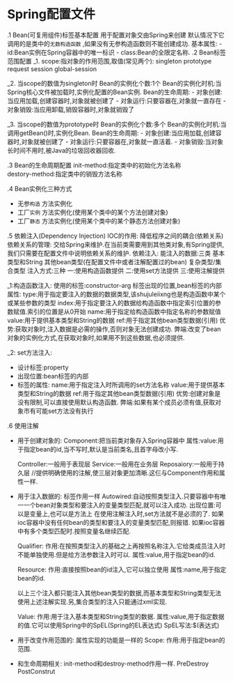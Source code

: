 # Spring配置文件

.1 Bean(可复用组件)标签基本配置
  用于配置对象交由Spring来创建
  默认情况下它调用的是类中的`无数构造函数` ,如果没有无参构造函数则不能创建成功.
  基本属性:
	- id:Bean实例在Spring容器中的唯一标识
	- class:Bean的全限定名称.
.2 Bean标签范围配置
_1. scope:指对象的作用范围,取值(常见两个):
	singleton
	prototype
	request
	session
	global-session

_2. 当scope的数值为singleton时
	Bean的实例化个数:1个
	Bean的实例化时机:当Spring核心文件被加载时,实例化配置的Bean实例.
	Bean的生命周期:
		- 对象创建:当应用加载,创建容器时,对象就被创建了
		- 对象运行:只要容器在,对象就一直存在
		- 对象销毁:当应用卸载,销毁容器时,对象就销毁了

_3. 当scope的数值为prototype时
	Bean的实例化个数:多个
	Bean的实例化时机:当调用getBean()时,实例化Bean.
	Bean的生命周期:
		- 对象创建:当应用加载,创建容器时,对象就被创建了
		- 对象运行:只要容器在,对象就一直活着.
		- 对象销毁:当对象长时间不用时,被Java的垃圾回收器回收.

.3 Bean的生命周期配置
	<bean id="" class="" init-method="" destory-method=""></bean>
init-method:指定类中的初始化方法名称	
destory-method:指定类中的销毁方法名称

.4 Bean实例化三种方式
- 无参`构造` 方法实例化
	<bean id="" class=""></bean>
- 工厂`实例` 方法实例化(使用某个类中的某个方法创建对象)
	<bean id="ID1" class=""></bean>
	<bean id="ID2" factory="ID1" factory-method="方法名"></bean>
- 工厂`静态` 方法实例化(使用某个类中的某个静态方法创建对象)
	<bean id="" class="" factory-method=""></bean>

.5 依赖注入(Dependency Injection)
	IOC的作用:
		降低程序之间的耦合(依赖关系)
	依赖关系的管理:
		交给Spring来维护.在当前类需要用到其他类对象,有Spring提供,我们只需要在配置文件中说明依赖关系的维护.
	依赖注入:
	 能注入的数据:三类
		基本类型和String
		其他bean类型(在配置文件中或者注解配置过的bean)
		复杂类型/集合类型
	 注入方式:三种
		一:使用构造函数提供
		二:使用set方法提供
		三:使用注解提供
	
_1:构造函数注入:
	使用的标签:constructor-arg
	标签出现的位置,bean标签的内部
	属性:
		type:用于指定要注入的数据的数据类型,该shujuleiixng也是构造函数中某个或某些参数的类型
		index:用于指定要注入的数据给构造函数中指定索引位置的参数赋值.索引的位置是从0开始
		name:用于指定给构造函数中指定名称的参数赋值
		value:用于提供基本类型和String的数据
		ref:用于指定其他bean类型数据(引用)
优势:获取对象时,注入数据是必需的操作,否则对象无法创建成功.
弊端:改变了bean对象的实例化方式,在获取对象时,如果用不到这些数据,也必须提供.

_2: set方法注入:
- 设计标签:property
- 出现位置:bean标签的内部
- 标签的属性:
	name:用于指定注入时所调用的set方法名称
	value:用于提供基本类型和String的数据
	ref:用于指定其他bean类型数据(引用)
优势:创建对象是没有限制,可以直接使用默认构造函数.
弊端:如果有某个成员必须有值,获取对象市有可能set方法没有执行

.6 使用注解
- 用于创建对象的: 
	Component:把当前类对象存入Spring容器中
	属性:value:用于指定bean的id,当不写时,默认是当前类名,且首字母改小写.

	Controller:一般用于表现层
	Service:一般用在业务层
	Reposaiory:一般用于持久层	//提供明确使用的注解,使三层对象更加清晰.这仨与Component作用和属性一样.

- 用于注入数据的:
	<property>标签作用一样
	Autowired:自动按照类型注入.只要容器中有唯一一个bean对象类型和要注入的变量类型匹配,就可以注入成功.
		出现位置:可以是变量上,也可以是方法上 
		在使用注解注入时,set方法就不是必须的了.
	如果ioc容器中没有任何bean的类型和要注入的变量类型匹配,则报错.
	如果ioc容器中有多个类型匹配时.按照变量名继续匹配.

	Qualifier:
	作用:在按照类型注入的基础之上再按照名称注入.它给类成员注入时不能单独使用.但是给方法参数注入时可以.
	属性:value,用于指定bean的id.

	Resource:
	作用:直接按照bean的id注入,它可以独立使用
	属性:name,用于指定bean的id.

	以上三个注入都只能注入其他bean类型的数据,而基本类型和String类型无法使用上述注解实现.另,集合类型的注入只能通过xml实现.

	Value:
	作用:用于注入基本类型和String类型的数据.
	属性:value,用于指定数据的值.它可以使用Spring中的SpEL(Spring的EL表达式)
		SpEL写法:$(表达式)
- 用于改变作用范围的:
	<scope>属性实现的功能是一样的
	Scope:
	作用:用于指定bean的范围.
- 和生命周期相关:
	init-method和destroy-method作用一样.
	PreDestroy
	PostConstrut

